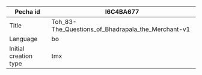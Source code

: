 |Pecha id | I6C4BA677
| --- | --- 
|Title | Toh_83-The_Questions_of_Bhadrapala_the_Merchant-v1 
|Language | bo
|Initial creation type | tmx